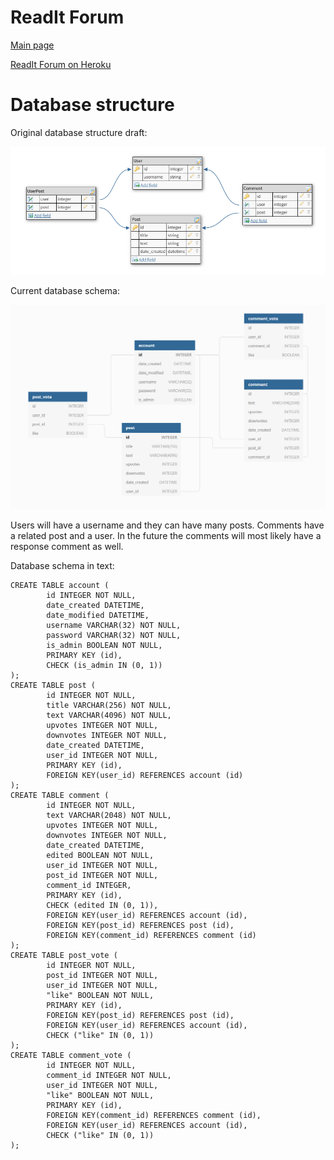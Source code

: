 # ReadIt Forum
[Main page](https://github.com/porrasm/tsoha-2019)

[ReadIt Forum on Heroku](https://readit-forum.herokuapp.com/)

# Database structure

Original database structure draft:

![Database schema idea](https://github.com/porrasm/tsoha-2019/blob/master/documentation/database_schema_idea.png)


Current database schema:

![Current database schema](https://github.com/porrasm/tsoha-2019/blob/master/documentation/database_schema.png)

Users will have a username and they can have many posts. Comments have a related post and a user. In the future the comments will most likely have a response comment as well.

Database schema in text:
```
CREATE TABLE account (
        id INTEGER NOT NULL,
        date_created DATETIME,
        date_modified DATETIME,
        username VARCHAR(32) NOT NULL,
        password VARCHAR(32) NOT NULL,
        is_admin BOOLEAN NOT NULL,
        PRIMARY KEY (id),
        CHECK (is_admin IN (0, 1))
);
CREATE TABLE post (
        id INTEGER NOT NULL,
        title VARCHAR(256) NOT NULL,
        text VARCHAR(4096) NOT NULL,
        upvotes INTEGER NOT NULL,
        downvotes INTEGER NOT NULL,
        date_created DATETIME,
        user_id INTEGER NOT NULL,
        PRIMARY KEY (id),
        FOREIGN KEY(user_id) REFERENCES account (id)
);
CREATE TABLE comment (
        id INTEGER NOT NULL,
        text VARCHAR(2048) NOT NULL,
        upvotes INTEGER NOT NULL,
        downvotes INTEGER NOT NULL,
        date_created DATETIME,
        edited BOOLEAN NOT NULL,
        user_id INTEGER NOT NULL,
        post_id INTEGER NOT NULL,
        comment_id INTEGER,
        PRIMARY KEY (id),
        CHECK (edited IN (0, 1)),
        FOREIGN KEY(user_id) REFERENCES account (id),
        FOREIGN KEY(post_id) REFERENCES post (id),
        FOREIGN KEY(comment_id) REFERENCES comment (id)
);
CREATE TABLE post_vote (
        id INTEGER NOT NULL,
        post_id INTEGER NOT NULL,
        user_id INTEGER NOT NULL,
        "like" BOOLEAN NOT NULL,
        PRIMARY KEY (id),
        FOREIGN KEY(post_id) REFERENCES post (id),
        FOREIGN KEY(user_id) REFERENCES account (id),
        CHECK ("like" IN (0, 1))
);
CREATE TABLE comment_vote (
        id INTEGER NOT NULL,
        comment_id INTEGER NOT NULL,
        user_id INTEGER NOT NULL,
        "like" BOOLEAN NOT NULL,
        PRIMARY KEY (id),
        FOREIGN KEY(comment_id) REFERENCES comment (id),
        FOREIGN KEY(user_id) REFERENCES account (id),
        CHECK ("like" IN (0, 1))
);
```